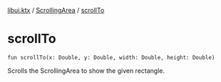 [libui.ktx](../README.md) / [ScrollingArea](README.md) / [scrollTo](scroll-to.md)

# scrollTo

`fun scrollTo(x: Double, y: Double, width: Double, height: Double)`

Scrolls the ScrollingArea to show the given rectangle.
